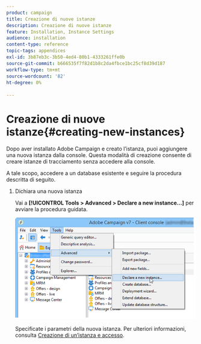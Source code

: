 ```yaml
---
product: campaign
title: Creazione di nuove istanze
description: Creazione di nuove istanze
feature: Installation, Instance Settings
audience: installation
content-type: reference
topic-tags: appendices
exl-id: 3b87eb3c-3b50-4ed4-80b1-4333261ffe0b
source-git-commit: b666535f7f82d1b8c2da4fbce1bc25cf8d39d187
workflow-type: tm+mt
source-wordcount: '82'
ht-degree: 0%

---
```


# Creazione di nuove istanze{#creating-new-instances}



Dopo aver installato Adobe Campaign e creato l’istanza, puoi aggiungere una nuova istanza dalla console. Questa modalità di creazione consente di creare istanze di tracciamento senza accedere alla console.

A tale scopo, accedere a un database esistente e seguire la procedura descritta di seguito.

1. Dichiara una nuova istanza

   Vai a **[!UICONTROL Tools > Advanced > Declare a new instance...]** per avviare la procedura guidata.

   ![](assets/s_ncs_install_declare_instance_menu.png)

   Specificate i parametri della nuova istanza. Per ulteriori informazioni, consulta [Creazione di un’istanza e accesso](../../installation/using/creating-an-instance-and-logging-on.md).
